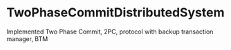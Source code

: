 # TwoPhaseCommitDistributedSystem
Implemented Two Phase Commit, 2PC, protocol with backup transaction manager, BTM
